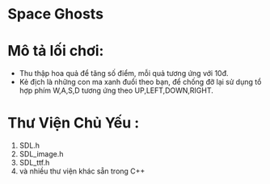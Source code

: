 # Space Ghosts
# Mô tả lối chơi:
- Thu thập hoa quả để tăng số điểm, mỗi quả tương ứng với 10đ.
- Kẻ địch là những con ma xanh đuổi theo bạn, để chống đỡ lại sử dụng tổ hợp phím W,A,S,D tương ứng theo UP,LEFT,DOWN,RIGHT.
# Thư Viện Chủ Yếu :
1. SDL.h
2. SDL_image.h
3. SDL_ttf.h
4. và nhiều thư viện khác sẵn trong C++
		
